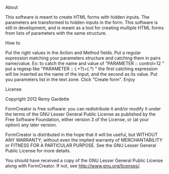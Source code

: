 About

This software is meant to create HTML forms with hidden inputs.
The parameters are transformed to hidden inputs in the form.
This software is still in development, and is meant as a tool for creating multiple HTML forms from lists of parameters with the same structure.

How to

Put the right values in the Action and Method fields.
Put a regular expression matching your parameters structure and catching them in pairs name/value.
	Ex: to catch the name and value of "PARAMETER :: control=12 "
		put a regexp like "PARAMETER :: (.+?)=(.*) "
		the first catching expression will be inserted as the name of the input, and the second as its value.
Put you parameters list in the text zone.
Click "Create form".
Enjoy

License

Copyright 2012 Remy Gardette

FormCreator is free software: you can redistribute it and/or modify
it under the terms of the GNU Lesser General Public License as 
published by the Free Software Foundation, either version 3 of 
the License, or (at your option) any later version.

FormCreator is distributed in the hope that it will be useful,
but WITHOUT ANY WARRANTY; without even the implied warranty of
MERCHANTABILITY or FITNESS FOR A PARTICULAR PURPOSE.  See the
GNU Lesser General Public License for more details.

You should have received a copy of the GNU Lesser General Public License
along with FormCreator.  If not, see <http://www.gnu.org/licenses/>.